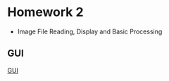 # Homework 2
 - Image File Reading, Display and Basic Processing
## GUI
[GUI](https://github.com/ChengZheWu/Principles-and-Applications-of-Digital-Image-Processing/blob/main/hw1/GUI.png)

